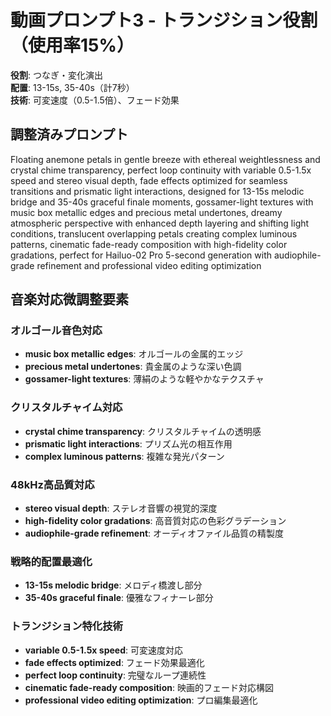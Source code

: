 # 動画プロンプト3 - トランジション役割（使用率15%）

**役割**: つなぎ・変化演出  
**配置**: 13-15s, 35-40s（計7秒）  
**技術**: 可変速度（0.5-1.5倍）、フェード効果  

## 調整済みプロンプト

Floating anemone petals in gentle breeze with ethereal weightlessness and crystal chime transparency, perfect loop continuity with variable 0.5-1.5x speed and stereo visual depth, fade effects optimized for seamless transitions and prismatic light interactions, designed for 13-15s melodic bridge and 35-40s graceful finale moments, gossamer-light textures with music box metallic edges and precious metal undertones, dreamy atmospheric perspective with enhanced depth layering and shifting light conditions, translucent overlapping petals creating complex luminous patterns, cinematic fade-ready composition with high-fidelity color gradations, perfect for Hailuo-02 Pro 5-second generation with audiophile-grade refinement and professional video editing optimization

## 音楽対応微調整要素

### オルゴール音色対応
- **music box metallic edges**: オルゴールの金属的エッジ
- **precious metal undertones**: 貴金属のような深い色調
- **gossamer-light textures**: 薄絹のような軽やかなテクスチャ

### クリスタルチャイム対応
- **crystal chime transparency**: クリスタルチャイムの透明感
- **prismatic light interactions**: プリズム光の相互作用
- **complex luminous patterns**: 複雑な発光パターン

### 48kHz高品質対応
- **stereo visual depth**: ステレオ音響の視覚的深度
- **high-fidelity color gradations**: 高音質対応の色彩グラデーション
- **audiophile-grade refinement**: オーディオファイル品質の精製度

### 戦略的配置最適化
- **13-15s melodic bridge**: メロディ橋渡し部分
- **35-40s graceful finale**: 優雅なフィナーレ部分

### トランジション特化技術
- **variable 0.5-1.5x speed**: 可変速度対応
- **fade effects optimized**: フェード効果最適化
- **perfect loop continuity**: 完璧なループ連続性
- **cinematic fade-ready composition**: 映画的フェード対応構図
- **professional video editing optimization**: プロ編集最適化